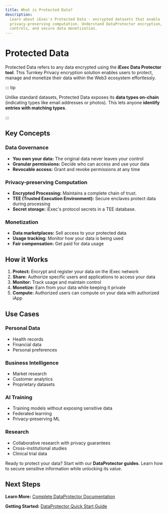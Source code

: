 ```yaml
---
title: What is Protected Data?
description:
  Learn about iExec's Protected Data - encrypted datasets that enable
  privacy-preserving computation. Understand DataProtector encryption, access
  controls, and secure data monetization.
---
```


<script setup>
import CardWithBorder from '@/components/CardWithBorder.vue';
import CardGrid from '@/components/CardGrid.vue';
import CardWithoutBorder from '@/components/CardWithoutBorder.vue';
import Container from '@/components/Container.vue';
</script>

# Protected Data

Protected Data refers to any data encrypted using the **iExec Data Protector
tool**. This Turnkey Privacy encryption solution enables users to protect,
manage and monetize their data within the Web3 ecosystem effortlessly.

::: tip <i></i>

Unlike standard datasets, Protected Data exposes its **data types on-chain**
(indicating types like email addresses or photos). This lets anyone **identify
entries with matching types**.

:::

## Key Concepts

### Data Governance

- **You own your data:** The original data never leaves your control
- **Granular permissions:** Decide who can access and use your data
- **Revocable access:** Grant and revoke permissions at any time

### Privacy-preserving Computation

- **Encrypted Processing:** Maintains a complete chain of trust.
- **TEE (Trusted Execution Environment):** Secure enclaves protect data during
  processing
- **Secret storage:** iExec's protocol secrets in a TEE database.

### Monetization

- **Data marketplaces:** Sell access to your protected data
- **Usage tracking:** Monitor how your data is being used
- **Fair compensation:** Get paid for data usage

## How it Works

<CardWithBorder>

1. **Protect:** Encrypt and register your data on the iExec network
2. **Share:** Authorize specific users and applications to access your data
3. **Monitor:** Track usage and maintain control
4. **Monetize:** Earn from your data while keeping it private
5. **Compute:** Authorized users can compute on your data with authorized iApp

</CardWithBorder>

## Use Cases

<CardGrid>
<CardWithoutBorder>
  
  ### Personal Data
  
  - Health records
  - Financial data
  - Personal preferences

</CardWithoutBorder>

<CardWithoutBorder>
  
  ### Business Intelligence
  - Market research
  - Customer analytics
  - Proprietary datasets

</CardWithoutBorder>

<CardWithoutBorder>
  
  ### AI Training
  - Training models without exposing sensitive data
  - Federated learning
  - Privacy-preserving ML

</CardWithoutBorder>

<CardWithoutBorder>
  
  ### Research
  - Collaborative research with privacy guarantees
  - Cross-institutional studies
  - Clinical trial data

</CardWithoutBorder>
</CardGrid>

<Container variant="success">

Ready to protect your data? Start with our **DataProtector guides**. Learn how
to secure sensitive information while unlocking its value.

</Container>

## Next Steps

<CardWithoutBorder>

**Learn More:** <a href="/guides/manage-data/manage-access">Complete
DataProtector Documentation</a>

**Getting Started:**
<a href="/references/dataProtector/getting-started">DataProtector Quick Start
Guide</a>

</CardWithoutBorder>
